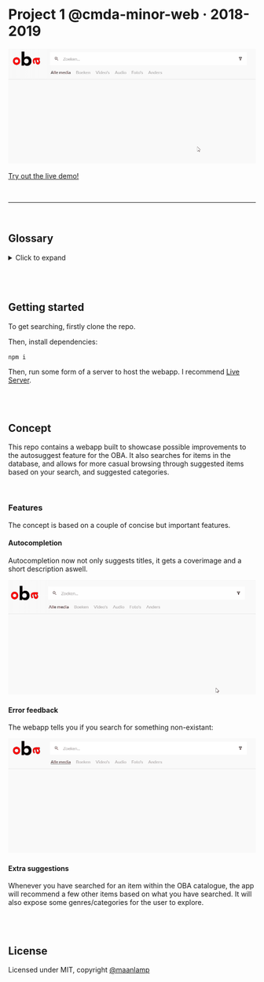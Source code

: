 # Project 1 @cmda-minor-web · 2018-2019

![Live demo thumbnail](./src/images/search.gif)

[Try out the live demo!](https://maanlamp-oba-project-1.netlify.com/)

<br/>

---

<br/>

## Glossary
<details>
	<summary>Click to expand</summary>

- [Project 1 @cmda-minor-web · 2018-2019](#project-1-cmda-minor-web--2018-2019)
	- [Glossary](#glossary)
	- [Getting started](#getting-started)
	- [Concept](#concept)
		- [Features](#features)
			- [Autocompletion](#autocompletion)
			- [Error feedback](#error-feedback)
			- [Extra suggestions](#extra-suggestions)
	- [License](#license)

</details>

<br/>
<br/>
<br/>

## Getting started
To get searching, firstly clone the repo.

Then, install dependencies:
```shell
npm i
```

Then, run some form of a server to host the webapp. I recommend [Live Server](https://marketplace.visualstudio.com/items?itemName=ritwickdey.LiveServer).

<br/>
<br/>

## Concept

This repo contains a webapp built to showcase possible improvements to the autosuggest feature for the OBA. It also searches for items in the database, and allows for more casual browsing through suggested items based on your search, and suggested categories.

<br/>

### Features
The concept is based on a couple of concise but important features.

#### Autocompletion
Autocompletion now not only suggests titles, it gets a coverimage and a short description aswell.

![Look at this sweet autosuggest!](./src/images/autosuggest.gif)

#### Error feedback
The webapp tells you if you search for something non-existant:

![Look at this sweet autosuggest!](./src/images/noContent.gif)

#### Extra suggestions
Whenever you have searched for an item within the OBA catalogue, the app will recommend a few other items based on what you have searched. It will also expose some genres/categories for the user to explore.

<br/>
<br/>

## License
Licensed under MIT, copyright [@maanlamp](https://github.com/maanlamp)